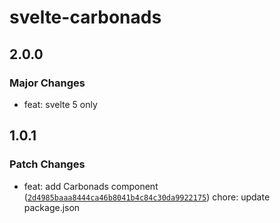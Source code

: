 # svelte-carbonads

## 2.0.0

### Major Changes

- feat: svelte 5 only

## 1.0.1

### Patch Changes

- feat: add Carbonads component ([`2d4985baaa8444ca46b8041b4c84c30da9922175`](https://github.com/shinokada/svelte-carbonads/commit/2d4985baaa8444ca46b8041b4c84c30da9922175))
  chore: update package.json
